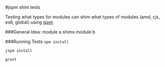 #jspm shim tests

Testing what types for modules can shim what types of modules (amd, cjs, es6, global) using [jspm](http://jspm.io/)

###General Idea:
module a shims module b

###Running Tests
`npm install`

`jspm install`

`grunt`
